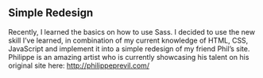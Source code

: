 ## Simple Redesign

Recently, I learned the basics on how to use Sass. I decided to use the
new skill I’ve learned, in combination of my current knowledge of HTML, CSS, JavaScript and implement it into a simple redesign of my
friend Phil’s site. Philippe is an amazing artist who is currently showcasing his talent on his original site here:
http://philippeprevil.com/

